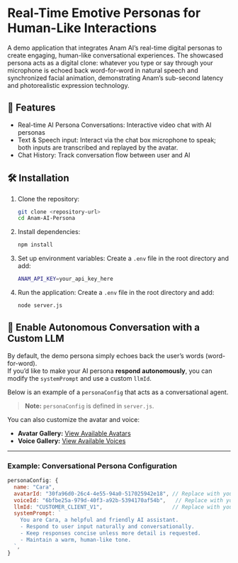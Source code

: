 # Real-Time Emotive Personas for Human-Like Interactions

A demo application that integrates Anam AI’s real-time digital personas to create engaging, human-like conversational experiences. The showcased persona acts as a digital clone: whatever you type or say through your microphone is echoed back word-for-word in natural speech and synchronized facial animation, demonstrating Anam’s sub-second latency and photorealistic expression technology.

## 🚀 Features

- Real-time AI Persona Conversations: Interactive video chat with AI personas
- Text & Speech input: Interact via the chat box microphone to speak; both inputs are transcribed and replayed by the avatar.
- Chat History: Track conversation flow between user and AI

## 🛠️ Installation

1. Clone the repository:

   ```bash
   git clone <repository-url>
   cd Anam-AI-Persona
   ```

2. Install dependencies:

   ```bash
   npm install
   ```

3. Set up environment variables:
   Create a `.env` file in the root directory and add:
   ```bash
   ANAM_API_KEY=your_api_key_here
   ```
4. Run the application:
   Create a `.env` file in the root directory and add:
   ```bash
   node server.js
   ```

## 🧠 Enable Autonomous Conversation with a Custom LLM

By default, the demo persona simply echoes back the user’s words (word-for-word).  
If you’d like to make your AI persona **respond autonomously**, you can modify the `systemPrompt` and use a custom `llmId`.

Below is an example of a `personaConfig` that acts as a conversational agent.

> **Note:** `personaConfig` is defined in `server.js`.

You can also customize the avatar and voice:

- **Avatar Gallery:** [View Available Avatars](https://docs.anam.ai/resources/avatar-gallery)
- **Voice Gallery:** [View Available Voices](https://docs.anam.ai/resources/voice-gallery)

---

### Example: Conversational Persona Configuration

```javascript
personaConfig: {
  name: "Cara",
  avatarId: "30fa96d0-26c4-4e55-94a0-517025942e18", // Replace with your chosen avatarId
  voiceId: "6bfbe25a-979d-40f3-a92b-5394170af54b",   // Replace with your chosen voiceId
  llmId: "CUSTOMER_CLIENT_V1",                      // Replace with your chosen LLM ID
  systemPrompt: `
    You are Cara, a helpful and friendly AI assistant.
    - Respond to user input naturally and conversationally.
    - Keep responses concise unless more detail is requested.
    - Maintain a warm, human-like tone.
  `,
}
```
